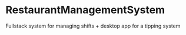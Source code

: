 # RestaurantManagementSystem
Fullstack system for managing shifts + desktop app for a tipping system
